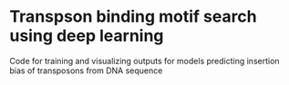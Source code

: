 # Transpson binding motif search using deep learning

Code for training and visualizing outputs for models predicting insertion bias of transposons from DNA sequence